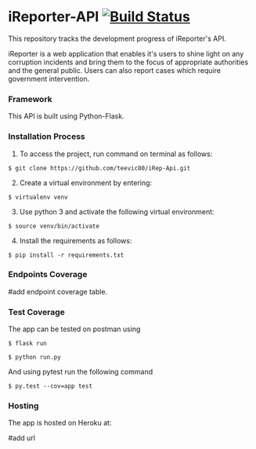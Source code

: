 # iReporter-API   [![Build Status](https://travis-ci.org/teevic80/iRep-API.svg?branch=develop)](https://travis-ci.org/teevic80/iRep-API)

This repository tracks the development progress of iReporter's API.

iReporter is a web application that enables it's users to shine light on any corruption incidents and bring them to the focus of appropriate authorities and the general public. Users can also report cases which require government intervention. 

### Framework

This API is built using Python-Flask.

### Installation Process

1. To access the project, run command on terminal as follows:

`$ git clone https://github.com/teevic80/iRep-Api.git`

2. Create a virtual environment by entering:

`$ virtualenv venv`

3. Use python 3 and activate the following virtual environment:

`$ source venv/bin/activate`

4. Install the requirements as follows:

`$ pip install -r requirements.txt`

### Endpoints Coverage

#add endpoint coverage table.

### Test Coverage

The app can be tested on postman using 

`$ flask run`

`$ python run.py`

And using pytest run the following command

`$ py.test --cov=app test`

### Hosting

The app is hosted on Heroku at:

#add url

